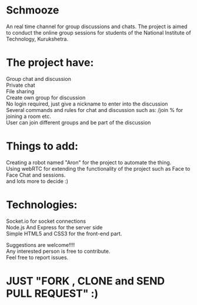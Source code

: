 # Schmooze
An real time channel for group discussions and chats. The project is aimed to conduct the online group sessions for students  of the National Institute of Technology, Kurukshetra.
<h1>The project have:</h1>

Group chat and discussion<br/>
Private chat<br/>
File sharing <br/>
Create own group for discussion<br/>
No login required, just give a nickname to enter into the discussion<br/>
Several commands and rules for chat and discussion such as:  /join %<room name>  for joining a room etc.<br/>
User can join different groups and be part of the discussion<br/>


<h1>Things to add:</h1>
Creating a robot named "Aron" for the project to automate the thing.<br/>
Using webRTC for extending the functionality of the project such as Face to Face Chat and sessions.<br/>
and lots more to decide :)</br>


<h1>Technologies:</h1>
Socket.io for socket connections<br/>
Node.js And Express for the server side<br/>
Simple HTML5 and CSS3 for the front-end part.<br/>


Suggestions are welcome!!!!</br>
Any interested person is free to contribute.</br>
Feel free to report issues.<br/>

<h1>JUST "FORK , CLONE and SEND PULL REQUEST" :)</h1>






